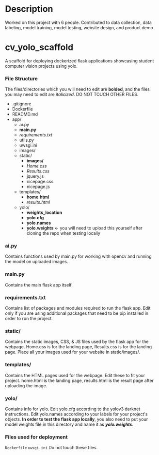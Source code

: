 # Description
Worked on this project with 6 people. Contributed to data collection, data labeling, model training, model testing, website design, and product demo.

# cv_yolo_scaffold
A scaffold for deploying dockerized flask applications showcasing student computer vision projects using yolo.

### File Structure
The files/directories which you will need to edit are **bolded**, and the files you may need to edit are *italicized*.
DO NOT TOUCH OTHER FILES.

- .gitignore
- Dockerfile
- READMD.md
- app/
     - ai.py
     - **main.py**
     - *requirements.txt*
     - utils.py
     - uwsgi.ini
     - images/
     - static/
          - **images/**
          - *Home.css*
          - *Results.css*
          - jquery.js
          - nicepage.css
          - nicepage.js
     - templates/
          - **home.html**
          - *results.html*
     - yolo/
          - **weights_location**
          - **yolo.cfg**
          - **yolo.names**
          - **yolo.weights** <- you will need to upload this yourself after cloning the repo when testing locally
### ai.py ###
Contains functions used by main.py for working with opencv and running the model on uploaded images.
### main.py ###
Contains the main flask app itself.
### requirements.txt ###
Contains list of packages and modules required to run the flask app. Edit only if you are using additional packages that need to be pip installed in order to run the project.
### static/ ###
Contains the static images, CSS, & JS files used by the flask app for the webpage. Home.css is for the landing page, Results.css is for the landing page. Place all your images used for your website in static/images/.
### templates/ ###
Contains the HTML pages used for the webpage. Edit these to fit your project. home.html is the landing page, results.html is the result page after uploading the image.
### yolo/ ###
Contains info for yolo. Edit yolo.cfg according to the yolov3 darknet instructions. Edit yolo.names according to your labels for your project's objects. **In order to test the flask app locally**, you also need to put your model weights file in this directory and name it as ***yolo.weights***.
### Files used for deployment ###
`Dockerfile`
`uwsgi.ini`
Do not touch these files.
